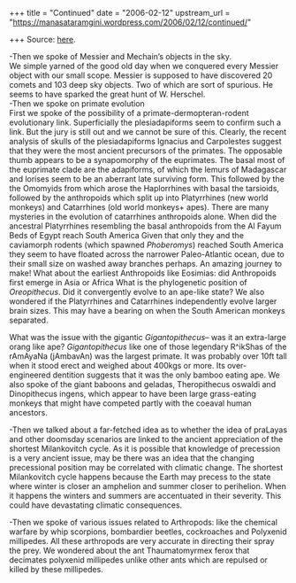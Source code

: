 +++
title = "Continued"
date = "2006-02-12"
upstream_url = "https://manasataramgini.wordpress.com/2006/02/12/continued/"

+++
Source: [here](https://manasataramgini.wordpress.com/2006/02/12/continued/).

-Then we spoke of Messier and Mechain’s objects in the sky.  
We simple yarned of the good old day when we conquered every Messier object with our small scope. Messier is supposed to have discovered 20 comets and 103 deep sky objects. Two of which are sort of spurious. He seems to have sparked the great hunt of W. Herschel.  
-Then we spoke on primate evolution  
First we spoke of the possibility of a primate-dermopteran-rodent evolutionary link. Superficially the plesiadapiforms seem to confirm such a link. But the jury is still out and we cannot be sure of this. Clearly, the recent analysis of skulls of the plesiadapiforms Ignacius and Carpolestes suggest that they were the most ancient precursors of the primates. The opposable thumb appears to be a synapomorphy of the euprimates. The basal most of the euprimate clade are the adapiforms, of which the lemurs of Madagascar and lorises seem to be an aberrant late surviving form. This followed by the the Omomyids from which arose the Haplorrhines with basal the tarsioids, followed by the anthropoids which split up into Platyrrhines (new world monkeys) and Catarrhines (old world monkeys+ apes). There are many mysteries in the evolution of catarrhines anthropoids alone. When did the ancestral Platyrrhines resembling the basal anthropoids from the Al Fayum Beds of Egypt reach South America Given that only they and the caviamorph rodents (which spawned *Phoberomys*) reached South America they seem to have floated across the narrower Paleo-Atlantic ocean, due to their small size on washed away branches perhaps. An amazing journey to make! What about the earliest Anthropoids like Eosimias: did Anthropoids first emerge in Asia or Africa What is the phylogenetic position of *Oreopithecus*. Did it convergently evolve to an ape-like state? We also wondered if the Platyrrhines and Catarrhines independently evolve larger brain sizes. This may have a bearing on when the South American monkeys separated.

What was the issue with the gigantic *Gigantopithecus*– was it an extra-large orang like ape? *Gigantopithecus* like one of those legendary R^ikShas of the rAmAyaNa (jAmbavAn) was the largest primate. It was probably over 10ft tall when it stood erect and weighed about 400kgs or more. Its over-engineered dentition suggests that it was the only bamboo eating ape. We also spoke of the giant baboons and geladas, Theropithecus oswaldi and Dinopithecus ingens, which appear to have been large grass-eating monkeys that might have competed partly with the coeaval human ancestors.

-Then we talked about a far-fetched idea as to whether the idea of praLayas and other doomsday scenarios are linked to the ancient appreciation of the shortest Milankovitch cycle. As it is possible that knowledge of precession is a very ancient issue, may be there was an idea that the changing precessional position may be correlated with climatic change. The shortest Milankovitch cycle happens because the Earth may precess to the state where winter is closer an amphelion and summer closer to perihelion. When it happens the winters and summers are accentuated in their severity. This could have devastating climatic consequences.

-Then we spoke of various issues related to Arthropods: like the chemical warfare by whip scorpions, bombardier beetles, cockroaches and Polyxenid millipedes. All these arthropods are very accurate in directing their spray the prey. We wondered about the ant Thaumatomyrmex ferox that decimates polyxenid millipedes unlike other ants which are repulsed or killed by these millipedes.

